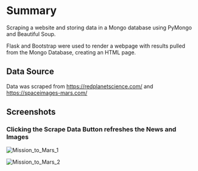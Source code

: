 # Summary

Scraping a website and storing data in a Mongo database using PyMongo and Beautiful Soup.

Flask and Bootstrap were used to render a webpage with results pulled from the Mongo Database, creating an HTML page.

## Data Source
Data was scraped from https://redplanetscience.com/ and https://spaceimages-mars.com/

## Screenshots

### Clicking the Scrape Data Button refreshes the News and Images


![Mission_to_Mars_1](https://user-images.githubusercontent.com/85430216/176547539-6e114b51-1198-49f9-8420-1a3c8060d17d.PNG)


![Mission_to_Mars_2](https://user-images.githubusercontent.com/85430216/176547543-d0f3690e-a38c-4e05-b723-2dd6405eed90.PNG)
